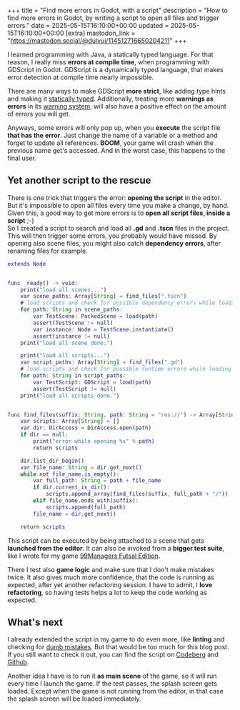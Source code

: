 +++
title = "Find more errors in Godot, with a script"
description = "How to find more errors in Godot, by writing a script to open all files and trigger errors."
date = 2025-05-15T16:10:00+00:00
updated = 2025-05-15T16:10:00+00:00
[extra]
mastodon_link = "https://mastodon.social/@dulvui/114512716650204211"
+++

I learned programming with Java, a statically typed language.
For that reason, I really miss **errors at compile time**, when programming with GDScript in Godot.
GDScript is a dynamically typed language, that makes error detection at compile time nearly impossible.  

There are many ways to make GDScript **more strict**, like adding type hints and making it
[statically typed](https://docs.godotengine.org/en/stable/tutorials/scripting/gdscript/static_typing.html).
Additionally, treating more **warnings as errors** in its
[warning system](https://docs.godotengine.org/en/stable/tutorials/scripting/gdscript/warning_system.html#doc-gdscript-warning-system),
will also have a positive effect on the amount of errors you will get.  

Anyways, some errors will only pop up, when you **execute** the script file **that has the error**.
Just change the name of a variable or a method and forget to update all references.
**BOOM**, your game will crash when the previous name get's accessed.
And in the worst case, this happens to the final user.

## Yet another script to the rescue
There is one trick that triggers the error: **opening the script** in the editor.
But it's impossible to open all files every time you make a change, by hand.
Given this, a good way to get more errors is to **open all script files, inside a script** ;-)  
So I created a script to search and load all **.gd** and **.tscn** files in the project.
This will then trigger some errors, you probably would have missed.
By opening also scene files, you might also catch **dependency errors**, after renaming files for example.

```gd
extends Node


func _ready() -> void:
	print("load all scenes...")
	var scene_paths: Array[String] = find_files(".tscn")
	# load scripts and check for possible dependency errors while loading
	for path: String in scene_paths:
		var TestScene: PackedScene = load(path)
		assert(TestScene != null)
		var instance: Node = TestScene.instantiate()
		assert(instance != null)
	print("load all scene done.")

	print("load all scripts...")
	var script_paths: Array[String] = find_files(".gd")
	# load scripts and check for possible runtime errors while loading
	for path: String in script_paths:
		var TestScript: GDScript = load(path)
		assert(TestScript != null)
	print("load all scripts done.")


func find_files(suffix: String, path: String = "res://") -> Array[String]:
	var scripts: Array[String] = []
	var dir: DirAccess = DirAccess.open(path)
	if dir == null:
		print("error while opening %s" % path)
		return scripts

	dir.list_dir_begin()
	var file_name: String = dir.get_next()
	while not file_name.is_empty():
		var full_path: String = path + file_name
		if dir.current_is_dir():
			scripts.append_array(find_files(suffix, full_path + "/"))
		elif file_name.ends_with(suffix):
			scripts.append(full_path)
		file_name = dir.get_next()

	return scripts
```

This script can be executed by being attached to a scene that gets **launched from the editor**.
It can also be invoked from a **bigger test suite**, like I wrote for my game
[99Managers Futsal Edition](@/games/99managers-futsal-edition/index.md).

There I test also **game logic** and make sure that I don't make mistakes twice.
It also gives much more confidence, that the code is running as expected, after yet another refactoring session.
I have to admit, I **love refactoring**, so having tests helps a lot to keep the code working as expected.

## What's next
I already extended the script in my game to do even more, like **linting** and checking for
[dumb mistakes](https://mastodon.social/@dulvui/114471590023577302).
But that would be too much for this blog post.
If you still want to check it out, you can find the script on
[Codeberg](https://codeberg.org/dulvui/99managers-futsal-edition/src/commit/d1bec8f95cc2e1144c76c64d0e50c7fe76224d4d/game/src/tests/test_runtime_errors/test_runtime_errors.gd) and
[Github](https://github.com/dulvui/99managers-futsal-edition/blob/57c5b09632ec0ed5005f79d5e88cfd08b1a293cf/game/src/tests/test_runtime_errors/test_runtime_errors.gd).

Another idea I have is to run it **as main scene** of the game, so it will run every time I launch the game.
If the test passes, the splash screen gets loaded.
Except when the game is not running from the editor, in that case the splash screen will be loaded immediately.
